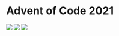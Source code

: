 # Advent of Code 2021
![](https://img.shields.io/badge/stars%20⭐-10-yellow) ![](https://img.shields.io/badge/day%20📅-6-blue) ![](https://img.shields.io/badge/days%20completed-5-red)
